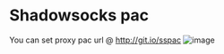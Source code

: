 Shadowsocks pac
=======
You can set proxy pac url @ http://git.io/sspac
![image](http://i2.tietuku.com/c7b0791d85b9f83d.png)
